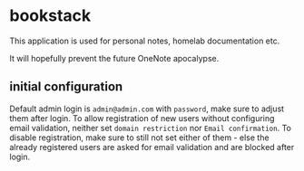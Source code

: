# bookstack

This application is used for personal notes, homelab documentation etc.

It will hopefully prevent the future OneNote apocalypse.


## initial configuration

Default admin login is `admin@admin.com` with `password`, make sure to adjust them after login.
To allow registration of new users without configuring email validation, neither set `domain restriction` nor `Email confirmation`.
To disable registration, make sure to still not set either of them - else the already registered users are asked for email validation and are blocked after login.
